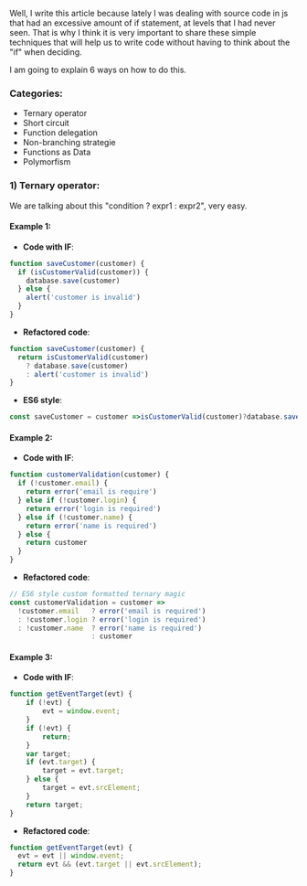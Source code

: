 Well, I write this article because lately I was dealing with source code in js that had an excessive amount of if statement,
at levels that I had never seen. That is why I think it is very important to share these simple techniques that will help us to write code without having to think about the "if" when deciding.

I am going to explain 6 ways on how to do this.

### Categories:
- Ternary operator
- Short circuit
- Function delegation
- Non-branching strategie
- Functions as Data
- Polymorfism


### 1) Ternary operator:
We are talking about this "condition ? expr1 : expr2", very easy.

#### Example 1:

- **Code with IF**:
```javascript
function saveCustomer(customer) {
  if (isCustomerValid(customer)) {
    database.save(customer)
  } else {
    alert('customer is invalid')
  }
}
```

- **Refactored code**:
```javascript
function saveCustomer(customer) {
  return isCustomerValid(customer)
    ? database.save(customer)
    : alert('customer is invalid')
}
```

- **ES6 style**:
```javascript
const saveCustomer = customer =>isCustomerValid(customer)?database.save(customer):alert('customer is invalid')
```

#### Example 2:

- **Code with IF**:
```javascript
function customerValidation(customer) {
  if (!customer.email) {
    return error('email is require')
  } else if (!customer.login) {
    return error('login is required')
  } else if (!customer.name) {
    return error('name is required')
  } else {
    return customer
  }
}
```

- **Refactored code**:
```javascript
// ES6 style custom formatted ternary magic
const customerValidation = customer =>
  !customer.email   ? error('email is required')
  : !customer.login ? error('login is required')
  : !customer.name  ? error('name is required')
                    : customer
```

#### Example 3:

- **Code with IF**:
```javascript
function getEventTarget(evt) {
    if (!evt) {
        evt = window.event;
    }
    if (!evt) {
        return;
    }
    var target;
    if (evt.target) {
        target = evt.target;
    } else {
        target = evt.srcElement;
    }
    return target;
}
```

- **Refactored code**:
```javascript
function getEventTarget(evt) {
  evt = evt || window.event;
  return evt && (evt.target || evt.srcElement);
}
```
